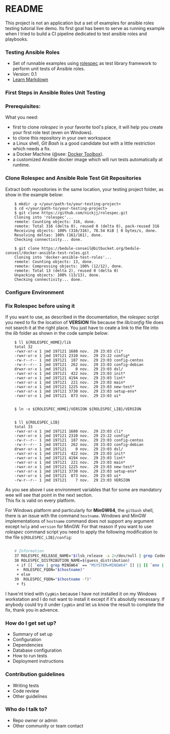 # README #

This project is not an application but a set of examples for ansible roles testing tutorial live demo.
Its first goal has been to serve as running example when I tried to build a CI pipeline dedicated to test ansible roles and playbooks.

### Testing Ansible Roles ###

* Set of runnable examples using [rolespec](https://github.com/nickjj/rolespec) as test library framework to perform unit tests of Ansible roles.
* Version: 0.1
* [Learn Markdown](https://bitbucket.org/tutorials/markdowndemo)

### First Steps in Ansible Roles Unit Testing ###

### Prerequisites:
What you need:
* first to clone *rolespec* in your favorite tool's place, it will help you create your first role test (even on Windows).
* to clone this repository in your own workspace
* a Linux shell, *Git Bash* is a good candidate but with a little restriction which needs a fix.
* a Docker Machine (@see: [Docker Toolbox](https://docs.docker.com/toolbox/overview/)).
* a customized Ansible docker image which will run tests automatically at runtime.


### Clone Rolespec and Ansible Role Test Git Repositories
Extract both repositories in the same location, your testing project folder, as show in the example below:
```Session Shell
	$ mkdir -p </your/path-to/your-testing-project>
	$ cd </your/path-to/your-testing-project>
	$ git clone https://github.com/nickjj/rolespec.git
	Cloning into 'rolespec'...
	remote: Counting objects: 316, done.
	remote: Total 316 (delta 0), reused 0 (delta 0), pack-reused 316
	Receiving objects: 100% (316/316), 78.54 KiB | 0 bytes/s, done.
	Resolving deltas: 100% (161/161), done.
	Checking connectivity... done.

	$ git clone https://bedule-conseil@bitbucket.org/bedule-conseil/docker-ansible-test-roles.git
	Cloning into 'docker-ansible-test-roles'...
	remote: Counting objects: 13, done.
	remote: Compressing objects: 100% (12/12), done.
	remote: Total 13 (delta 2), reused 0 (delta 0)
	Unpacking objects: 100% (13/13), done.
	Checking connectivity... done.

```


### Configure Environment


### Fix Rolespec before using it
If you want to use, as described in the documentation, the *rolespec* script you need to fix the location of **VERSION** file because the *lib/config* file does not search it at the right place. You just have to ceate a link to the file into the *lib* folder as shown in the code sample below:
```Shell Session
	$ ll ${ROLESPEC_HOME}/lib
	total 32
	-rwxr-xr-x 1 jmd 197121 1680 nov.  29 23:03 cli*
	-rwxr-xr-x 1 jmd 197121 2310 nov.  29 23:22 config*
	-rw-r--r-- 1 jmd 197121  187 nov.  29 23:03 config-centos
	-rw-r--r-- 1 jmd 197121  262 nov.  29 23:03 config-debian
	drwxr-xr-x 1 jmd 197121    0 nov.  29 23:03 dsl/
	-rwxr-xr-x 1 jmd 197121  422 nov.  29 23:03 init*
	-rwxr-xr-x 1 jmd 197121 4194 nov.  29 23:03 lint*
	-rwxr-xr-x 1 jmd 197121  221 nov.  29 23:03 main*
	-rwxr-xr-x 1 jmd 197121 1225 nov.  29 23:03 new-test*
	-rwxr-xr-x 1 jmd 197121 3730 nov.  29 23:03 setup-env*
	-rwxr-xr-x 1 jmd 197121  873 nov.  29 23:03 ui*


	$ ln -s ${ROLESPEC_HOME}/VERSION ${ROLESPEC_LIB}/VERSION


	$ ll ${ROLESPEC_LIB}
	total 33
	-rwxr-xr-x 1 jmd 197121 1680 nov.  29 23:03 cli*
	-rwxr-xr-x 1 jmd 197121 2310 nov.  29 23:22 config*
	-rw-r--r-- 1 jmd 197121  187 nov.  29 23:03 config-centos
	-rw-r--r-- 1 jmd 197121  262 nov.  29 23:03 config-debian
	drwxr-xr-x 1 jmd 197121    0 nov.  29 23:03 dsl/
	-rwxr-xr-x 1 jmd 197121  422 nov.  29 23:03 init*
	-rwxr-xr-x 1 jmd 197121 4194 nov.  29 23:03 lint*
	-rwxr-xr-x 1 jmd 197121  221 nov.  29 23:03 main*
	-rwxr-xr-x 1 jmd 197121 1225 nov.  29 23:03 new-test*
	-rwxr-xr-x 1 jmd 197121 3730 nov.  29 23:03 setup-env*
	-rwxr-xr-x 1 jmd 197121  873 nov.  29 23:03 ui*
	-rw-r--r-- 1 jmd 197121    7 nov.  29 23:03 VERSION

```
As you see above I use environment variables that for some are mandatory wee will see that point in the next section. \
This fix is valid on every platform.


For Windows platform and particularly for **MinGW64**, the `gitbash` shell, there is an issue with the command `hostname`. Windows and MinGW implementations of `hostname` command does not support any argument except `help` and `version` for MinGW. For that reason if you want to use *rolespec* command script you need to apply the following modification to the file `${ROLESPEC_LIB}/config`:
```bash

	# Information
	37 ROLESPEC_RELEASE_NAME="$(lsb_release -a 2>/dev/null | grep Codename | awk '{print $2}')"
	38 ROLESPEC_DISTRIBUTION_NAME=$(guess_distribution)
	 + if [[ `env | grep MINGW64` == "MSYSTEM=MINGW64" ]] || [[ `env | grep OS=` == "OS=Windows_NT" ]]; then
	 + 	ROLESPEC_FQDN="$(hostname)"
	 + else
	39 	ROLESPEC_FQDN="$(hostname -f)"
	 + fi

```
I have'nt tried with `CygWin` because I have not installed it on my Windows workstation and I do not want to install it except if it's absolutly  necessary. If anybody could try it under `CygWin` and let us know the result to complete the fix, thank you in advence. 

### How do I get set up? ###

* Summary of set up
* Configuration
* Dependencies
* Database configuration
* How to run tests
* Deployment instructions

### Contribution guidelines ###

* Writing tests
* Code review
* Other guidelines

### Who do I talk to? ###

* Repo owner or admin
* Other community or team contact